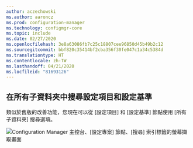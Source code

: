 ```yaml
---
author: aczechowski
ms.author: aaroncz
ms.prod: configuration-manager
ms.technology: configmgr-core
ms.topic: include
ms.date: 02/27/2020
ms.openlocfilehash: 3e8a63086fb7c25c18807cee96850d45b49b2c12
ms.sourcegitcommit: bbf820c35414bf2cba356f30fe047c1a34c5384d
ms.translationtype: HT
ms.contentlocale: zh-TW
ms.lasthandoff: 04/21/2020
ms.locfileid: "81693126"
---
```

## <a name="search-all-subfolders-for-configuration-items-and-configuration-baselines"></a><a name="bkmk_search"></a> 在所有子資料夾中搜尋設定項目和設定基準

<!--5891241-->

類似於舊版的改善功能，您現在可以從 [設定項目] 和 [設定基準] 節點使用 [所有子資料夾] 搜尋選項。

![Configuration Manager 主控台、[設定專案] 節點、[搜尋] 索引標籤的螢幕擷取畫面](../../media/5891241-ci-node-search-all-subfolders.png)
